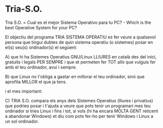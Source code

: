 # Tria-S.O.
Tria S.O. = Cual es el mejor Sistema Operativo para tu PC? - Which is the best Operative System for your PC?


El objectiu del programa TRIA SISTEMA OPERATIU es fer veure a qualsevol persona que tingui 
dubtes de quin sistema operatiu (o sistemes) posar en el(s) seu(s) ordinador(s) el següent:

A) que hi ha Sistemes Operatius GNU/Linux LLIURES en català des del inici, gratuïts i legals PER SEMPRE
i que et permeten fer TOT allò que vulguis fer amb el teu ordinador, avui i sempre.

B) que Linux no t'obliga a gastar en millorar el teu ordinador, sinó que aprofita MILLOR el que ja tens.

i el mes important:

C) TRIA S.O. compara els anys dels Sistemes Operatius (lliures i privatius) que podries posar i t'ajuda 
a veure que pots tenir un programari mes teu ordinador si tries Linux i fins i tot, si vols (hi ha encara 
MOLTA GENT reticent a abandonar Windows) et diu com pots fer-ho per tenir Windows i Linux a un sol ordinador.
